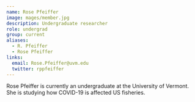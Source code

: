 ```yaml
---
name: Rose Pfeiffer
image: mages/member.jpg
description: Undergraduate researcher
role: undergrad
group: current
aliases:
  - R. Pfeiffer
  - Rose Pfeiffer
links:
  email: Rose.Pfeiffer@uvm.edu 
  twitter: rppfeiffer
---
```


Rose Pfeiffer is currently an undergraduate at the University of Vermont. She is studying how COVID-19 is affected US fisheries. 
